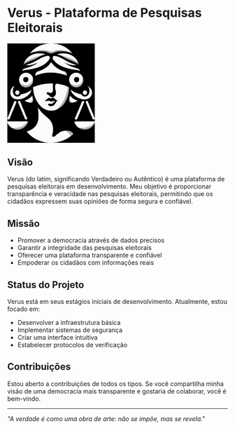 # Verus - Plataforma de Pesquisas Eleitorais

<img src="public/verus.png" alt="Verus" style="width: 200px">

## Visão

Verus (do latim, significando Verdadeiro ou Autêntico) é uma plataforma de pesquisas eleitorais em desenvolvimento. Meu objetivo é proporcionar transparência e veracidade nas pesquisas eleitorais, permitindo que os cidadãos expressem suas opiniões de forma segura e confiável.

## Missão

- Promover a democracia através de dados precisos
- Garantir a integridade das pesquisas eleitorais
- Oferecer uma plataforma transparente e confiável
- Empoderar os cidadãos com informações reais

## Status do Projeto

Verus está em seus estágios iniciais de desenvolvimento. Atualmente, estou focado em:

- Desenvolver a infraestrutura básica
- Implementar sistemas de segurança
- Criar uma interface intuitiva
- Estabelecer protocolos de verificação

## Contribuições

Estou aberto a contribuições de todos os tipos. Se você compartilha minha visão de uma democracia mais transparente e gostaria de colaborar, você é bem-vindo.

---

*"A verdade é como uma obra de arte: não se impõe, mas se revela."*
